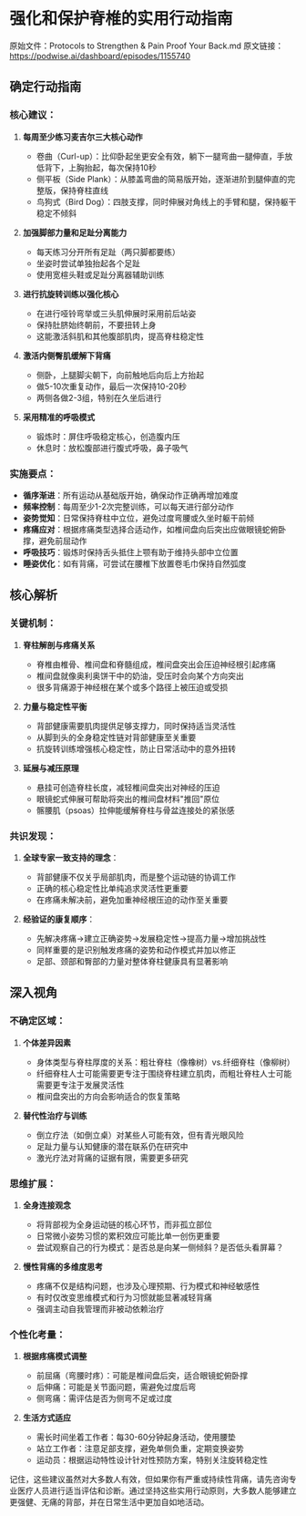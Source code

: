 # 强化和保护脊椎的实用行动指南

原始文件：Protocols to Strengthen & Pain Proof Your Back.md
原文链接：https://podwise.ai/dashboard/episodes/1155740

## 确定行动指南

### 核心建议：

1. **每周至少练习麦吉尔三大核心动作**
   - 卷曲（Curl-up）：比仰卧起坐更安全有效，躺下一腿弯曲一腿伸直，手放低背下，上胸抬起，每次保持10秒
   - 侧平板（Side Plank）：从膝盖弯曲的简易版开始，逐渐进阶到腿伸直的完整版，保持脊柱直线
   - 鸟狗式（Bird Dog）：四肢支撑，同时伸展对角线上的手臂和腿，保持躯干稳定不倾斜

2. **加强脚部力量和足趾分离能力**
   - 每天练习分开所有足趾（两只脚都要练）
   - 坐姿时尝试单独抬起各个足趾
   - 使用宽楦头鞋或足趾分离器辅助训练

3. **进行抗旋转训练以强化核心**
   - 在进行哑铃弯举或三头肌伸展时采用前后站姿
   - 保持肚脐始终朝前，不要扭转上身
   - 这能激活斜肌和其他腹部肌肉，提高脊柱稳定性

4. **激活内侧臀肌缓解下背痛**
   - 侧卧，上腿脚尖朝下，向前触地后向后上方抬起
   - 做5-10次重复动作，最后一次保持10-20秒
   - 两侧各做2-3组，特别在久坐后进行

5. **采用精准的呼吸模式**
   - 锻炼时：屏住呼吸稳定核心，创造腹内压
   - 休息时：放松腹部进行腹式呼吸，鼻子吸气

### 实施要点：

- **循序渐进**：所有运动从基础版开始，确保动作正确再增加难度
- **频率控制**：每周至少1-2次完整训练，可以每天进行部分动作
- **姿势觉知**：日常保持脊柱中立位，避免过度弯腰或久坐时躯干前倾
- **疼痛应对**：根据疼痛类型选择合适动作，如椎间盘向后突出应做眼镜蛇俯卧撑，避免前屈动作
- **呼吸技巧**：锻炼时保持舌头抵住上颚有助于维持头部中立位置
- **睡姿优化**：如有背痛，可尝试在腰椎下放置卷毛巾保持自然弧度

## 核心解析

### 关键机制：

1. **脊柱解剖与疼痛关系**
   - 脊椎由椎骨、椎间盘和脊髓组成，椎间盘突出会压迫神经根引起疼痛
   - 椎间盘就像奥利奥饼干中的奶油，受压时会向某个方向突出
   - 很多背痛源于神经根在某个或多个路径上被压迫或受损

2. **力量与稳定性平衡**
   - 背部健康需要肌肉提供足够支撑力，同时保持适当灵活性
   - 从脚到头的全身稳定性链对背部健康至关重要
   - 抗旋转训练增强核心稳定性，防止日常活动中的意外扭转

3. **延展与减压原理**
   - 悬挂可创造脊柱长度，减轻椎间盘突出对神经的压迫
   - 眼镜蛇式伸展可帮助将突出的椎间盘材料"推回"原位
   - 髂腰肌（psoas）拉伸能缓解脊柱与骨盆连接处的紧张感

### 共识发现：

1. **全球专家一致支持的理念**：
   - 背部健康不仅关乎局部肌肉，而是整个运动链的协调工作
   - 正确的核心稳定性比单纯追求灵活性更重要
   - 在疼痛未解决前，避免加重神经根压迫的动作至关重要

2. **经验证的康复顺序**：
   - 先解决疼痛→建立正确姿势→发展稳定性→提高力量→增加挑战性
   - 同样重要的是识别触发疼痛的姿势和动作模式并加以修正
   - 足部、颈部和臀部的力量对整体脊柱健康具有显著影响

## 深入视角

### 不确定区域：

1. **个体差异因素**
   - 身体类型与脊柱厚度的关系：粗壮脊柱（像橡树）vs.纤细脊柱（像柳树）
   - 纤细脊柱人士可能需要更专注于围绕脊柱建立肌肉，而粗壮脊柱人士可能需要更专注于发展灵活性
   - 椎间盘突出的方向会影响适合的恢复策略

2. **替代性治疗与训练**
   - 倒立疗法（如倒立桌）对某些人可能有效，但有青光眼风险
   - 足趾力量与认知健康的潜在联系仍在研究中
   - 激光疗法对背痛的证据有限，需要更多研究

### 思维扩展：

1. **全身连接观念**
   - 将背部视为全身运动链的核心环节，而非孤立部位
   - 日常微小姿势习惯的累积效应可能比单一创伤更重要
   - 尝试观察自己的行为模式：是否总是向某一侧倾斜？是否低头看屏幕？

2. **慢性背痛的多维度思考**
   - 疼痛不仅是结构问题，也涉及心理预期、行为模式和神经敏感性
   - 有时仅改变思维模式和行为习惯就能显著减轻背痛
   - 强调主动自我管理而非被动依赖治疗

### 个性化考量：

1. **根据疼痛模式调整**
   - 前屈痛（弯腰时疼）：可能是椎间盘后突，适合眼镜蛇俯卧撑
   - 后伸痛：可能是关节面问题，需避免过度后弯
   - 侧弯痛：需评估是否为侧弯不足或过度

2. **生活方式适应**
   - 需长时间坐着工作者：每30-60分钟起身活动，使用腰垫
   - 站立工作者：注意足部支撑，避免单侧负重，定期变换姿势
   - 运动员：根据运动特性设计针对性预防方案，特别关注旋转稳定性

记住，这些建议虽然对大多数人有效，但如果你有严重或持续性背痛，请先咨询专业医疗人员进行适当评估和诊断。通过坚持这些实用行动原则，大多数人能够建立更强健、无痛的背部，并在日常生活中更加自如地活动。
